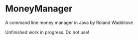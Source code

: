 # MoneyManager
 A command line money manager in Java by Roland Waddilove

Unfinished work in progress. Do not use!
